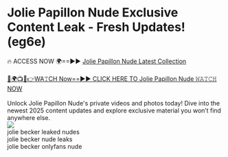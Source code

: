 # Jolie Papillon Nude Exclusive Content Leak - Fresh Updates! (eg6e)

🔥 ACCESS NOW 🌍==►► <a href="https://tinyurl.com/2mz8nhtm" rel="nofollow">Jolie Papillon Nude Latest Collection</a>
<br><br>
[🔴🌍📺📱👉WA𝚃CH Now==►► CLICK HERE TO Jolie Papillon Nude 𝚆𝙰𝚃𝙲𝙷 NOW](https://tinyurl.com/2mz8nhtm)
<br><br>
Unlock Jolie Papillon Nude's private videos and photos today! Dive into the newest 2025 content updates and explore exclusive material you won’t find anywhere else.
<br>
<a href="https://tinyurl.com/2mz8nhtm" rel="nofollow" data-target="animated-image.originalLink"><img src="https://camo.githubusercontent.com/8a4f000d20f83aca3bf7ec5f350d767afa0574a8a352519fd8cfa583a6f93a33/68747470733a2f2f692e696d6775722e636f6d2f644a486b345a712e676966" data-canonical-src="https://i.imgur.com/dJHk4Zq.gif" style="max-width: 100%; display: inline-block;" data-target="animated-image.originalImage"></a>
<br>
jolie becker leaked nudes<br>
jolie becker nude leaks<br>
jolie becker onlyfans nude